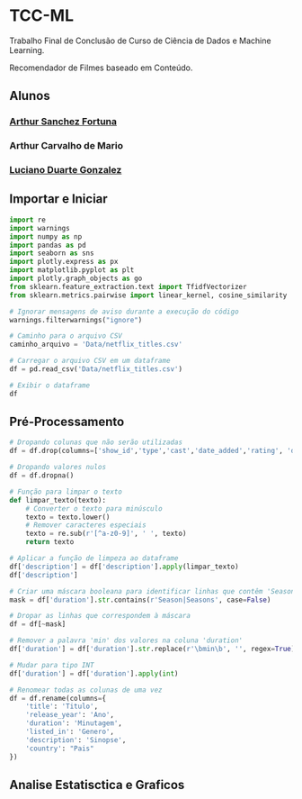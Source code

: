 # TCC-ML

Trabalho Final de Conclusão de Curso de Ciência de Dados e Machine Learning.

Recomendador de Filmes baseado em Conteúdo.

## Alunos
### [Arthur Sanchez Fortuna](https://github.com/Trampos-ML/TCC-ML/tree/pamonha)

### Arthur Carvalho de Mario

### [Luciano Duarte Gonzalez](https://github.com/Trampos-ML/TCC-ML/tree/bebo)

## Importar e Iniciar
```py
import re
import warnings
import numpy as np
import pandas as pd
import seaborn as sns
import plotly.express as px
import matplotlib.pyplot as plt
import plotly.graph_objects as go
from sklearn.feature_extraction.text import TfidfVectorizer
from sklearn.metrics.pairwise import linear_kernel, cosine_similarity

# Ignorar mensagens de aviso durante a execução do código
warnings.filterwarnings("ignore")

# Caminho para o arquivo CSV
caminho_arquivo = 'Data/netflix_titles.csv'

# Carregar o arquivo CSV em um dataframe
df = pd.read_csv('Data/netflix_titles.csv')

# Exibir o dataframe
df
```
## Pré-Processamento
```python
# Dropando colunas que não serão utilizadas
df = df.drop(columns=['show_id','type','cast','date_added','rating', 'director'])

# Dropando valores nulos
df = df.dropna()

# Função para limpar o texto
def limpar_texto(texto):
    # Converter o texto para minúsculo
    texto = texto.lower()
    # Remover caracteres especiais
    texto = re.sub(r'[^a-z0-9]', ' ', texto)
    return texto

# Aplicar a função de limpeza ao dataframe
df['description'] = df['description'].apply(limpar_texto)
df['description']

# Criar uma máscara booleana para identificar linhas que contêm 'Season' ou 'Seasons' na coluna 'duration'
mask = df['duration'].str.contains(r'Season|Seasons', case=False)

# Dropar as linhas que correspondem à máscara
df = df[~mask]

# Remover a palavra 'min' dos valores na coluna 'duration'
df['duration'] = df['duration'].str.replace(r'\bmin\b', '', regex=True)

# Mudar para tipo INT
df['duration'] = df['duration'].apply(int)

# Renomear todas as colunas de uma vez
df = df.rename(columns={
    'title': 'Titulo',
    'release_year': 'Ano',
    'duration': 'Minutagem',
    'listed_in': 'Genero',
    'description': 'Sinopse',
    'country': "Pais"
})
```

## Analise Estatisctica e Graficos
